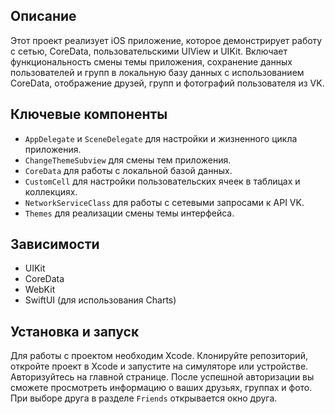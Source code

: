 ## Описание

Этот проект реализует iOS приложение, которое демонстрирует работу с сетью, CoreData, пользовательскими UIView и UIKit. Включает функциональность смены темы приложения, сохранение данных пользователей и групп в локальную базу данных с использованием CoreData, отображение друзей, групп и фотографий пользователя из VK.

## Ключевые компоненты

- `AppDelegate` и `SceneDelegate` для настройки и жизненного цикла приложения.
- `ChangeThemeSubview` для смены тем приложения.
- `CoreData` для работы с локальной базой данных.
- `CustomCell` для настройки пользовательских ячеек в таблицах и коллекциях.
- `NetworkServiceClass` для работы с сетевыми запросами к API VK.
- `Themes` для реализации смены темы интерфейса.

## Зависимости

- UIKit
- CoreData
- WebKit
- SwiftUI (для использования Charts)

## Установка и запуск

Для работы с проектом необходим Xcode. Клонируйте репозиторий, откройте проект в Xcode и запустите на симуляторе или устройстве.
Авторизуйтесь на главной странице. После успешной авторизации вы сможете просмотреть информацию о ваших друзьях, группах и фото. При выборе друга в разделе `Friends` открывается окно друга.

